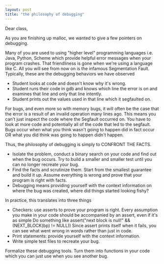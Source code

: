 ```yaml
---
layout: post
title: "the philosophy of debugging"
---
```


Dear class,

As you are finishing up malloc, we wanted to give a few pointers on debugging.

Many of you are used to using "higher level" programming languages i.e. Java, Python, Scheme which provide helpful error messages when your program crashes.
That friendliness is gone when we're using a language like C. All you will see from now on is the infamous Segmentation Fault. Typically, these are the debugging behaviors we have observed

* Student looks at code and doesn't know why it's wrong.
* Student runs their code in gdb and knows which line the error is on and examines that line and only that line intently.
* Student prints out the values used in that line which it segfaulted on.

For bugs, and even more so with memory bugs, it will often be the case that the error is a result of an invalid operation many lines ago. This means you can't just inspect the code where the Segfault occurred on. You have to look at more code and potentially all of the code that led to the segfault. Bugs occur when what you think wasn't going to happen did in fact occur OR what you did think was going to happen didn't happen.

Thus, the philosophy of debugging is simply to CONFRONT THE FACTS.

* Isolate the problem, conduct a binary search on your code and find out when the bug occurs. Try to build a smaller and smaller test until you can no longer recreate your bug.
* Find the facts and scrutinize them. Start from the smallest guarantee and build it up. Assume everything is wrong and prove that your program is right with facts.
* Debugging means providing yourself with the context information on where the bug was created, where did things started looking fishy?

In practice, this translates into three things

* Checkers: use asserts to prove your program is right.
  Every assumption you make in your code should be accompanied by an assert, even if it's as simple
  Do something like assert("next block is null!" && (NEXT_BLOCK(bp) != NULL))
  Since assert prints itself when it fails, you can see what went wrong in words rather than just in code.
* Print statements: provide yourself with the context information.
* Write simple test files to recreate your bug.

Formalize these debugging tools. Turn them into functions in your code which you can just use when you see another bug. 



